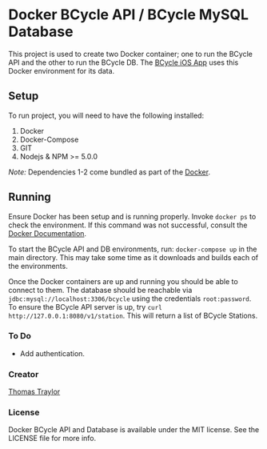 # Docker BCycle API / BCycle MySQL Database

This project is used to create two Docker container; one to run the BCycle API and the other to run the BCycle DB. 
The [BCycle iOS App](https://github.com/tstraylor/BCycle-App) uses this Docker environment for its data.

## Setup

To run project, you will need to have the following installed:

1. Docker
2. Docker-Compose
3. GIT
4. Nodejs & NPM >= 5.0.0

*Note:* Dependencies 1-2 come bundled as part of the [Docker](https://www.docker.com/).

## Running

Ensure Docker has been setup and is running properly.  Invoke `docker ps` to check the environment. If this command
was not successful, consult the [Docker Documentation](https://success.docker.com/).

To start the BCycle API and DB environments, run: `docker-compose up` in the main directory. This may take some
time as it downloads and builds each of the environments.

Once the Docker containers are up and running you should be able to connect
to them.  The database should be reachable via `jdbc:mysql://localhost:3306/bcycle` using the credentials `root:password`. 
To ensure the BCycle API server is up, try `curl http://127.0.0.1:8080/v1/station`.  This will return a list of BCycle Stations.

### To Do
* Add authentication.

### Creator

[Thomas Traylor](http://github.com/tstraylor)

### License

Docker BCycle API and Database is available under the MIT license. See the LICENSE file for more info.

